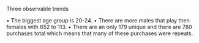 Three observable trends

•	The biggest age group is 20-24.
•	There are more males that play then females with 652 to 113.
•	There are an only 179 unique and there are 780 purchases total which means that many of these purchases were repeats.
